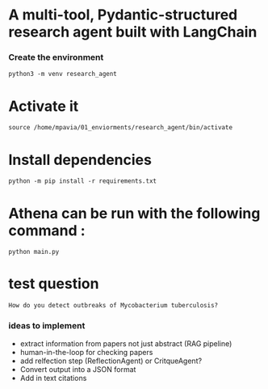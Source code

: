 # A multi-tool, Pydantic-structured research agent built with LangChain


### Create the environment
``` 
python3 -m venv research_agent
```
# Activate it
```
source /home/mpavia/01_enviorments/research_agent/bin/activate
```
# Install dependencies
```
python -m pip install -r requirements.txt
```
# Athena can be run with the following command :
```
python main.py
```


# test question
```
How do you detect outbreaks of Mycobacterium tuberculosis? 
```

### ideas to implement
* extract information from papers not just abstract (RAG pipeline)
* human-in-the-loop for checking papers
* add relfection step (ReflectionAgent) or CritqueAgent?
* Convert output into a JSON format 
* Add in text citations



```

